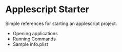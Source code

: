Applescript Starter
===

Simple references for starting an applescript project.

* Opening applications
* Running Commands
* Sample info.plist


